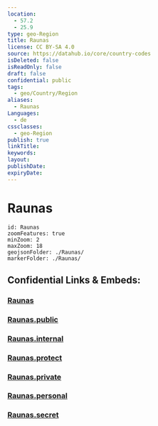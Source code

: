 ```yaml
---
location:
  - 57.2
  - 25.9
type: geo-Region
title: Raunas
license: CC BY-SA 4.0
source: https://datahub.io/core/country-codes
isDeleted: false
isReadOnly: false
draft: false
confidential: public
tags:
  - geo/Country/Region
aliases:
  - Raunas
Languages:
  - de
cssclasses:
  - geo-Region
publish: true
linkTitle:
keywords:
layout:
publishDate:
expiryDate:
---
```


# Raunas

```leaflet
id: Raunas
zoomFeatures: true 
minZoom: 2 
maxZoom: 18
geojsonFolder: ./Raunas/
markerFolder: ./Raunas/
```


## Confidential Links & Embeds: 

### [Raunas](/_Standards/Earth/Continent/Europe/Europe~North/Latvia/Counties/Raunas.md) 

### [Raunas.public](/_public/Earth/Continent/Europe/Europe~North/Latvia/Counties/Raunas.public.md) 

### [Raunas.internal](/_internal/Earth/Continent/Europe/Europe~North/Latvia/Counties/Raunas.internal.md) 

### [Raunas.protect](/_protect/Earth/Continent/Europe/Europe~North/Latvia/Counties/Raunas.protect.md) 

### [Raunas.private](/_private/Earth/Continent/Europe/Europe~North/Latvia/Counties/Raunas.private.md) 

### [Raunas.personal](/_personal/Earth/Continent/Europe/Europe~North/Latvia/Counties/Raunas.personal.md) 

### [Raunas.secret](/_secret/Earth/Continent/Europe/Europe~North/Latvia/Counties/Raunas.secret.md)

